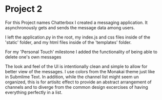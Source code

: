 # Project 2


For this Project names Chatterbox I created a messaging application.  It asynchronously gets and sends the message data among users.

I left the application.py in the root, my index.js and css files inside of the 'static' folder, and my html files inside of the
'templates' folder.

For my 'Personal Touch' milestone I added the functionality of being able to delete one's own messages

The look and feel of the UI is intentionally clean and simple to allow for better view of the messages.  I use colors from the
Monakai theme just like in Submlime Text. In addition, while the channel list might seem un organized, this is for artisitc effect
to provide an abstract arrangement of channels and to diverge from the common design excercises of having everything perfectly
in a list.
